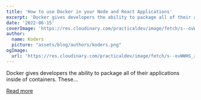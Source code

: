 ```yaml
---
title: 'How to use Docker in your Node and React Applications'
excerpt: 'Docker gives developers the ability to package all of their applications inside of containers. These...'
date: '2022-06-15'
coverImage: 'https://res.cloudinary.com/practicaldev/image/fetch/s--ovWWHS_z--/c_imagga_scale,f_auto,fl_progressive,h_420,q_auto,w_1000/https://dev-to-uploads.s3.amazonaws.com/uploads/articles/zex89464rgfil4pkqnu8.png'
author:
  name: Koders
  picture: "assets/blog/authors/koders.png"
ogImage:
  url: 'https://res.cloudinary.com/practicaldev/image/fetch/s--ovWWHS_z--/c_imagga_scale,f_auto,fl_progressive,h_420,q_auto,w_1000/https://dev-to-uploads.s3.amazonaws.com/uploads/articles/zex89464rgfil4pkqnu8.png'
---
```


Docker gives developers the ability to package all of their applications inside of containers. These...

[Read more](https://dev.to/andrewbaisden/how-to-use-docker-in-your-node-and-react-applications-597e)
